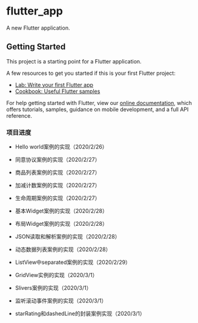 # flutter_app

A new Flutter application.

## Getting Started

This project is a starting point for a Flutter application.

A few resources to get you started if this is your first Flutter project:

- [Lab: Write your first Flutter app](https://flutter.dev/docs/get-started/codelab)
- [Cookbook: Useful Flutter samples](https://flutter.dev/docs/cookbook)

For help getting started with Flutter, view our
[online documentation](https://flutter.dev/docs), which offers tutorials,
samples, guidance on mobile development, and a full API reference.


### 项目进度

- Hello world案例的实现（2020/2/26）

- 同意协议案例的实现（2020/2/27）

- 商品列表案例的实现（2020/2/27）

- 加减计数案例的实现（2020/2/27）

- 生命周期案例的实现（2020/2/27）

- 基本Widget案例的实现（2020/2/28）

- 布局Widget案例的实现（2020/2/28）

- JSON读取和解析案例的实现（2020/2/28）

- 动态数据列表案例的实现（2020/2/28）

- ListView中separated案例的实现（2020/2/29）

- GridView实例的实现（2020/3/1）

- Slivers案例的实现（2020/3/1）

- 监听滚动事件案例的实现（2020/3/1）

- starRating和dashedLine的封装案例实现（2020/3/1）
